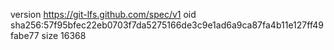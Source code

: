 version https://git-lfs.github.com/spec/v1
oid sha256:57f95bfec22eb0703f7da5275166de3c9e1ad6a9ca87fa4b11e127ff49fabe77
size 16368
